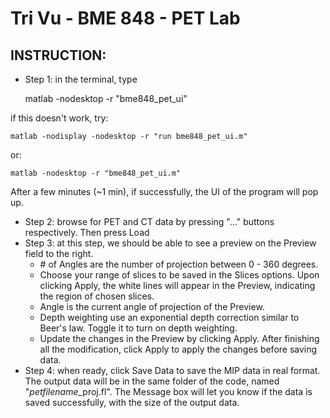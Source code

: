 # Tri Vu - BME 848 - PET Lab

## INSTRUCTION:
- Step 1: in the terminal, type 

	matlab -nodesktop -r "bme848_pet_ui"
	
if this doesn't work, try:

	matlab -nodisplay -nodesktop -r "run bme848_pet_ui.m"
or:

	matlab -nodesktop -r "bme848_pet_ui.m"
After a few minutes (~1 min), if successfully, the UI of the program will pop up.
- Step 2: browse for PET and CT data by pressing "..." buttons respectively. Then press Load
- Step 3: at this step, we should be able to see a preview on the Preview field to the right.
	+ \# of Angles are the number of projection between 0 - 360 degrees. 
	+ Choose your range of slices to be saved in the Slices options. Upon clicking Apply, the white lines will appear in the Preview, indicating the region of chosen slices. 
	+ Angle is the current angle of projection of the Preview. 
	+ Depth weighting use an exponential depth correction similar to Beer's law. Toggle it to turn on depth weighting. 
	+ Update the changes in the Preview by clicking Apply.
After finishing all the modification, click Apply to apply the changes before saving data.
- Step 4: when ready, click Save Data to save the MIP data in real format. The output data will be in the same folder of the code, named "*petfilename*_proj.fl". 
The Message box will let you know if the data is saved successfully, with the size of the output data.
